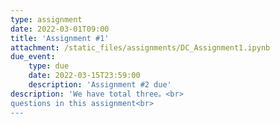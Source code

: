 ```yaml
---
type: assignment
date: 2022-03-01T09:00
title: 'Assignment #1'
attachment: /static_files/assignments/DC_Assignment1.ipynb
due_event: 
    type: due
    date: 2022-03-15T23:59:00
    description: 'Assignment #2 due'
description: 'We have total three。<br>
questions in this assignment<br>
---
```

